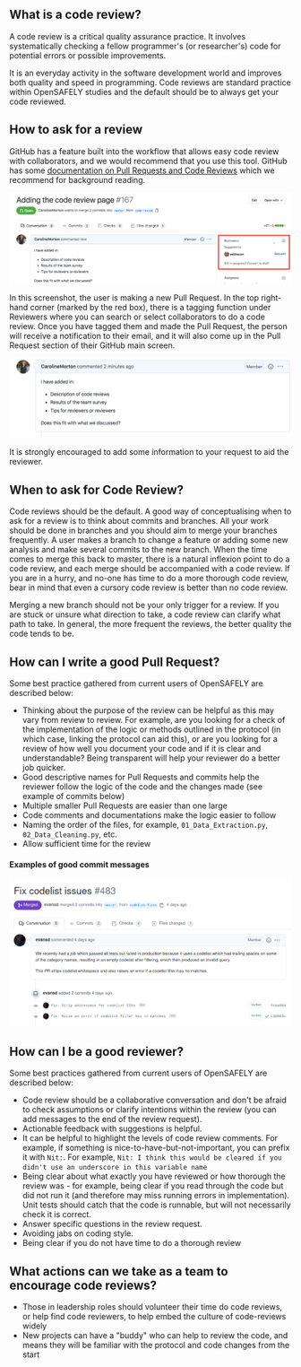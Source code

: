 ## What is a code review?

A code review is a critical quality assurance practice. It involves systematically
checking a fellow programmer's (or researcher's) code for potential errors or possible 
improvements. 

It is an everyday activity in the software development world and improves
both quality and speed in programming. Code reviews are standard practice within OpenSAFELY studies and the default should be to always get your code reviewed. 

## How to ask for a review

GitHub has a feature built into the workflow that allows easy code review with collaborators, and we would recommend 
that you use this tool. GitHub has some [documentation on Pull Requests and Code Reviews](https://docs.github.com/en/github/collaborating-with-issues-and-pull-requests/about-pull-request-reviews) which we recommend for background reading.

![image](./images/code-review-main.png)

In this screenshot, the user is making a new Pull Request. In the top right-hand corner (marked by the 
red box), there is a tagging function under Reviewers where you can search or select collaborators to do a code review. 
Once you have tagged them and made the Pull Request, the person will receive a notification to their 
email, and it will also come up in the Pull Request section of their GitHub main screen. 

![image](./images/pr-desc.png)

It is strongly encouraged to add some information to 
your request to aid the reviewer. 
 
## When to ask for Code Review?

Code reviews should be the default. A good way of conceptualising when to ask for a review is to think about commits and branches. All your work should be done in branches and you should aim to 
merge your branches frequently. A user makes a branch to change a feature or adding some new analysis and make several commits to the new branch. When the time comes to merge this back to master, there is a natural inflexion point to do a code review, and each merge should be 
accompanied with a code review. If you are in a hurry, and no-one has time to do a more thorough 
code review, bear in mind that even a cursory code review is better than no code review. 

Merging a new branch should not be your only trigger for a review. If you are stuck or unsure what direction to take, a code review can clarify what path to take. In general, the more frequent the reviews, the better quality the code tends to be. 

## How can I write a good Pull Request?
Some best practice gathered from current users of OpenSAFELY are described below:

 - Thinking about the purpose of the review can be helpful as this may 
vary from review to review. For example, are you looking for a check of the implementation of the logic or methods 
outlined in the protocol (in which case, linking the protocol can aid this), or are you looking for a 
review of how well you document your code and if it is clear and understandable? Being transparent 
will help your reviewer do a better job quicker. 
- Good descriptive names for Pull Requests and commits help the reviewer follow the logic of the code and the changes made (see example of commits below)
- Multiple smaller Pull Requests are easier than one large 
- Code comments and documentations make the logic easier to follow 
- Naming the order of the files, for example, `01_Data_Extraction.py`, `02_Data_Cleaning.py`, etc. 
- Allow sufficient time for the review

#### Examples of good commit messages
![image](./images/good-pr-pic.png)

## How can I be a good reviewer?
Some best practices gathered from current users of OpenSAFELY are described below: 

- Code review should be a collaborative conversation and don't be afraid to check assumptions or clarify intentions within the review (you can add messages to the end of the review request). 
- Actionable feedback with suggestions is helpful. 
- It can be helpful to highlight the levels of code review comments. For example, 
if something is nice-to-have-but-not-important, you can prefix it with `Nit:`. For example, 
`Nit: I think this would be cleared if you didn't use an underscore in this variable name`
- Being clear about what exactly you have reviewed or how thorough the review was - for example, being clear if you read through the code but did not run it (and therefore may miss running errors in implementation). Unit tests should catch that the code is runnable, but will not necessarily check it is correct.  
- Answer specific questions in the review request.
- Avoiding jabs on coding style. 
- Being clear if you do not have time to do a thorough review 

## What actions can we take as a team to encourage code reviews?

- Those in leadership roles should volunteer their time do code reviews, or help find code reviewers, to help embed the culture of code-reviews widely
- New projects can have a "buddy" who can help to review the code, and means they will be familiar with the protocol and code changes from the start

